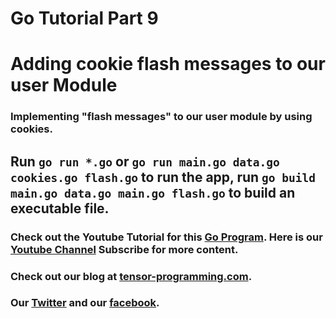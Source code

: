 # Go Tutorial Part 9
# Adding cookie flash messages to our user Module

### Implementing "flash messages" to our user module by using cookies.  
## Run `go run *.go` or `go run main.go data.go cookies.go flash.go` to run the app, run `go build main.go data.go main.go flash.go` to build an executable file. 

### Check out the Youtube Tutorial for this [Go Program](https://youtu.be/9i4VbznD_kI). Here is our [Youtube Channel](https://www.youtube.com/channel/UCYqCZOwHbnPwyjawKfE21wg) Subscribe for more content.

### Check out our blog at [tensor-programming.com](http://tensor-programming.com/).

### Our [Twitter](https://twitter.com/TensorProgram) and our [facebook](https://www.facebook.com/Tensor-Programming-1197847143611799/).
